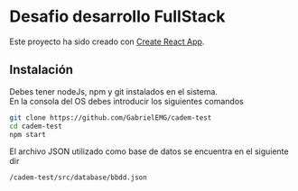 # Desafio desarrollo FullStack

Este proyecto ha sido creado con [Create React App](https://github.com/facebook/create-react-app).

## Instalación

Debes tener nodeJs, npm y git instalados en el sistema.<br/>
En la consola del OS debes introducir los siguientes comandos

```bash
git clone https://github.com/GabrielEMG/cadem-test
cd cadem-test
npm start
```

El archivo JSON utilizado como base de datos se encuentra en el siguiente dir

```bash
/cadem-test/src/database/bbdd.json
```
